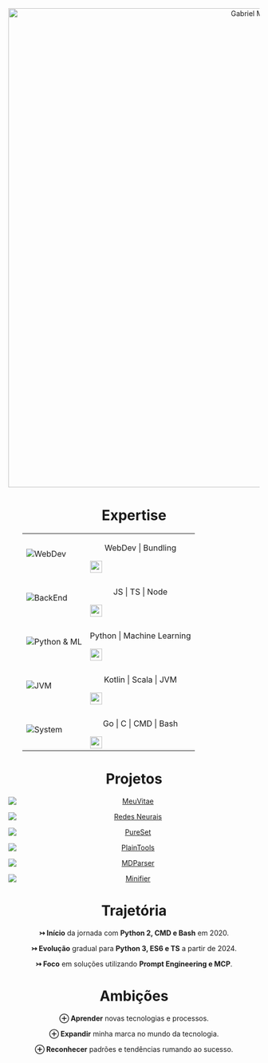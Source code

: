 <div align="center" style="width: 100%; max-width: 56em;">
  <img
    src="https://img.shields.io/badge/%AD-Gabriel_Maia-24292E?logo=github&style=for-the-badge"
    alt="Gabriel Maia"
    style="max-height: 100%; max-width: 100%; width: 100vw;"
  />

  <h1>Expertise</h1>
  <table width="100%" style="border-collapse: collapse; max-width: 28em; margin: 0 auto;" align="center">
    <tr>
      <td>
        <img src="https://skillicons.dev/icons?i=html,css,webpack&theme=dark" alt="WebDev"/>
      </td>
      <td>
        <p align="center">WebDev | Bundling</p>
        <img align="center" src="https://img.shields.io/badge/░░████████████████░░-E34F26?style=flat-square" style="height: 1.5rem"/>
      </td>
    </tr>
    <tr><td></td><td></td></tr>
    <tr>
      <td>
        <img src="https://skillicons.dev/icons?i=js,ts,nodejs&theme=dark" alt="BackEnd"/>
      </td>
      <td>
        <p align="center">JS | TS | Node</p>
        <img align="center" src="https://img.shields.io/badge/░░░██████████████░░░-yellow?style=flat-square" style="height: 1.5rem"/>
      </td>
    </tr>
    <tr><td></td><td></td></tr>
    <tr>
      <td>
        <img src="https://skillicons.dev/icons?i=python,scikitlearn,tensorflow&theme=dark" alt="Python & ML"/>
      </td>
      <td>
        <p align="center">Python | Machine Learning</p>
        <img align="center" src="https://img.shields.io/badge/░░░██████████████░░░-3776AB?style=flat-square" style="height: 1.5rem"/>
      </td>
    </tr>
    <tr><td></td><td></td></tr>
    <tr>
      <td>
        <img align="center" src="https://skillicons.dev/icons?i=kotlin,scala,java&theme=dark" alt="JVM"/>
      </td>
      <td>
        <p align="center">Kotlin | Scala | JVM</p>
        <img align="center" src="https://img.shields.io/badge/░░░░░██████████░░░░░-7F52FF?style=flat-square" style="height: 1.5rem"/>
      </td>
    </tr>
    <tr><td></td><td></td></tr>
    <tr>
      <td>
        <img src="https://skillicons.dev/icons?i=go,c,bash&theme=dark" alt="System"/>
      </td>
      <td>
        <p align="center">Go | C | CMD | Bash</p>
        <img align="center" src="https://img.shields.io/badge/░░░░░░░██████░░░░░░░-00C8F0?style=flat-square" style="height: 1.5rem"/>
      </td>
    </tr>
  </table>

  <h1>Projetos</h1>
  <div>
    <a href="https://github.com/gabrielmsilva00/meuvitae"><img src="https://github-readme-stats.vercel.app/api/pin/?username=gabrielmsilva00&repo=meuvitae&theme=dark" alt="MeuVitae" style="max-width: 100%; height: auto; display: block; margin: 0 auto 1em;"/></a>
    <a href="https://github.com/gabrielmsilva00/redes-neurais-mlp"><img src="https://github-readme-stats.vercel.app/api/pin/?username=gabrielmsilva00&repo=redes-neurais-mlp&theme=dark" alt="Redes Neurais" style="max-width: 100%; height: auto; display: block; margin: 0 auto 1em;"/></a>
    <a href="https://github.com/gabrielmsilva00/pureset"><img src="https://github-readme-stats.vercel.app/api/pin/?username=gabrielmsilva00&repo=pureset&theme=dark" alt="PureSet" style="max-width: 100%; height: auto; display: block; margin: 0 auto 1em;"/></a>
    <a href="https://github.com/gabrielmsilva00/plaintools"><img src="https://github-readme-stats.vercel.app/api/pin/?username=gabrielmsilva00&repo=plaintools&theme=dark" alt="PlainTools" style="max-width: 100%; height: auto; display: block; margin: 0 auto 1em;"/></a>
    <a href="https://github.com/gabrielmsilva00/mdparser"><img src="https://github-readme-stats.vercel.app/api/pin/?username=gabrielmsilva00&repo=mdparser&theme=dark" alt="MDParser" style="max-width: 100%; height: auto; display: block; margin: 0 auto 1em;"/></a>
    <a href="https://github.com/gabrielmsilva00/minifier"><img src="https://github-readme-stats.vercel.app/api/pin/?username=gabrielmsilva00&repo=minifier&theme=dark" alt="Minifier" style="max-width: 100%; height: auto; display: block; margin: 0 auto;"/></a>
  </div>

  <h1>Trajetória</h1>
  <ul style="list-style-type: none; padding: 0; margin: 0; text-align: center;">
    <p style="margin-bottom: .5em;"><strong>↣ Início</strong> da jornada com <strong>Python 2, CMD e Bash</strong> em 2020.</p>
    <p style="margin-bottom: .5em;"><strong>↣ Evolução</strong> gradual para <strong>Python 3, ES6 e TS</strong> a partir de 2024.</p>
    <p><strong>↣ Foco</strong> em soluções utilizando <strong>Prompt Engineering e MCP</strong>.</p>
  </ul>

  <h1>Ambições</h1>
  <ul style="list-style-type: none; padding: 0; margin: 0; text-align: center;">
    <p style="margin-bottom: .5em;"><strong>⊕ Aprender</strong> novas tecnologias e processos.</p>
    <p style="margin-bottom: .5em;"><strong>⊕ Expandir</strong> minha marca no mundo da tecnologia.</p>
    <p><strong>⊕ Reconhecer</strong> padrões e tendências rumando ao sucesso.</p>
  </ul>
</div>
